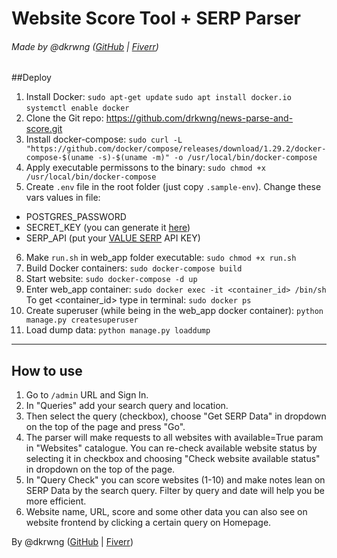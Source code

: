 # Website Score Tool + SERP Parser

###### Made by @dkrwng ([GitHub](https://github.com/drkwng) | [Fiverr](https://www.fiverr.com/drkwng))

##Deploy
1. Install Docker:
`sudo apt-get update`
`sudo apt install docker.io`
`systemctl enable docker`
2. Clone the Git repo: https://github.com/drkwng/news-parse-and-score.git
3. Install docker-compose:
`sudo curl -L "https://github.com/docker/compose/releases/download/1.29.2/docker-compose-$(uname -s)-$(uname -m)" -o /usr/local/bin/docker-compose`
4. Apply executable permissons to the binary: `sudo chmod +x /usr/local/bin/docker-compose`
5. Create `.env` file in the root folder (just copy `.sample-env`). Change these vars values in file:
- POSTGRES_PASSWORD
- SECRET_KEY (you can generate it [here](https://djecrety.ir/))
- SERP_API (put your [VALUE SERP](https://www.valueserp.com/) API KEY)
6. Make `run.sh` in web_app folder executable: `sudo chmod +x run.sh`
7. Build Docker containers: `sudo docker-compose build`
8. Start website: `sudo docker-compose -d up`
9. Enter web_app container: `sudo docker exec -it <container_id> /bin/sh`
To get <container_id> type in terminal: `sudo docker ps`
10. Create superuser (while being in the web_app docker container): `python manage.py createsuperuser`
11. Load dump data: `python manage.py loaddump`

___________________________________

## How to use

1. Go to `/admin` URL and Sign In.
2. In "Queries" add your search query and location.
3. Then select the query (checkbox), choose "Get SERP Data" in dropdown on the top of the page and press "Go".
4. The parser will make requests to all websites with available=True param in "Websites" catalogue.
You can re-check available website status by selecting it in checkbox and choosing "Check website available status" in dropdown on the top of the page.
5. In "Query Check" you can score websites (1-10) and make notes lean on SERP Data by the search query. Filter by query and date will help you be more efficient. 
6. Website name, URL, score and some other data you can also see on website frontend by clicking a certain query on Homepage.


By @dkrwng ([GitHub](https://github.com/drkwng) | [Fiverr](https://www.fiverr.com/drkwng))